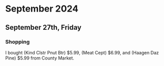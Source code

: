# September 2024

## September 27th, Friday

### Shopping

I bought (Kind Clstr Pnut Btr) $5.99, (Meat Cept) $6.99, and (Haagen Daz Pine) $5.99 from County Market.
